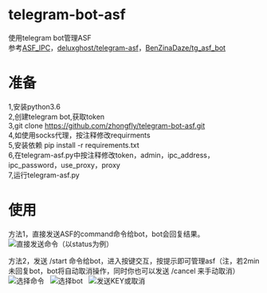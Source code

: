 # telegram-bot-asf
使用telegram bot管理ASF  
参考[ASF_IPC](https://github.com/deluxghost/ASF_IPC)，[deluxghost/telegram-asf](https://github.com/deluxghost/telegram-asf)，[BenZinaDaze/tg_asf_bot](https://github.com/BenZinaDaze/tg_asf_bot)  

# 准备
1,安装python3.6  
2,创建telegram bot,获取token  
3,git clone https://github.com/zhongfly/telegram-bot-asf.git  
4,如使用socks代理，按注释修改requirments  
5,安装依赖 pip install -r requirements.txt  
6,在telegram-asf.py中按注释修改token，admin，ipc_address，ipc_password，use_proxy，proxy  
7,运行telegram-asf.py  

# 使用
方法1，直接发送ASF的command命令给bot，bot会回复结果。  
![直接发送命令（以status为例）](https://i.loli.net/2018/03/14/5aa8bfaa0f17f.jpg)  
  
方法2，发送 /start 命令给bot，进入按键交互，按提示即可管理asf（注，若2min未回复bot，bot将自动取消操作，同时你也可以发送 /cancel 来手动取消）  
![选择命令](https://i.loli.net/2018/03/14/5aa8bf6f49069.jpg)  
![选择bot](https://i.loli.net/2018/03/14/5aa8bf6f4131a.jpg)  
![发送KEY或取消](https://i.loli.net/2018/03/14/5aa8bf6f4ea21.jpg)  
